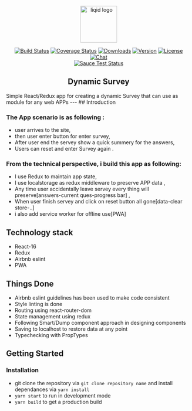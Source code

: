 <p align="center"><a href="https://www.liqid.de/de" target="_blank" rel="liqid noreferrer"><img width="100" src="https://www.startupnight.net/sites/default/files/2017-06/liqid-logo_red_rgb_750px.png" alt="liqid logo"></a></p>

<p align="center">
  <a href="https://github.com/usamahamed/DynamicSurvey"><img src="https://img.shields.io/circleci/project/vuejs/vue/dev.svg" alt="Build Status"></a>
  <a href="https://github.com/usamahamed/DynamicSurvey"><img src="https://img.shields.io/codecov/c/github/vuejs/vue/dev.svg" alt="Coverage Status"></a>
  <a href="https://github.com/usamahamed/DynamicSurvey"><img src="https://img.shields.io/npm/dm/vue.svg" alt="Downloads"></a>
  <a href="https://github.com/usamahamed/DynamicSurvey"><img src="https://img.shields.io/npm/v/vue.svg" alt="Version"></a>
  <a href="https://github.com/usamahamed/DynamicSurvey"><img src="https://img.shields.io/npm/l/vue.svg" alt="License"></a>
  <a href="https://github.com/usamahamed/DynamicSurvey"><img src="https://img.shields.io/badge/chat-on%20discord-7289da.svg" alt="Chat"></a>
  <br>
  <a href="https://github.com/usamahamed/DynamicSurvey"><img src="https://saucelabs.com/browser-matrix/vuejs.svg" alt="Sauce Test Status"></a>
</p>

<h2 align="center">Dynamic Survey</h2>
Simple React/Redux app for creating a dynamic Survey that can use as module for any web APPs
---
## Introduction

### The App scenario is as following :
- user arrives to the site,
- then user enter button for enter survey,
- After user end the servey show a quick summery for the answers,
- Users can reset and enter Survey again .
### From the technical perspective, i build this app as following:
-  I use Redux to maintain app state,
-  I use localstorage as redux middleware to preserve APP data ,
-  Any time user accidentally leave servey every thing will preserve[answers-current ques-progress bar] ,
-  When user finish servey and click on reset button all gone[data-clear store-..]
- i also add service worker for offline use[PWA]

<!-- [START getstarted] -->
## Technology stack
- React-16
- Redux
- Airbnb eslint
- PWA
## Things Done
- Airbnb eslint guidelines has been used to make code consistent
- Style linting is done
- Routing using react-router-dom
- State management using redux
- Following Smart/Dump component approach in designing components
- Saving to localhost to restore data at any point
- Typechecking with PropTypes


<!-- [START getstarted] -->

## Getting Started

### Installation

- git clone the repository via ```git clone repository name``` and install dependances via ``` yarn install ```
-  ```yarn start```  to run in development mode
- ```yarn build```  to get a production build





